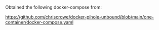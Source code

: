 Obtained the following docker-compose from:

https://github.com/chriscrowe/docker-pihole-unbound/blob/main/one-container/docker-compose.yaml
